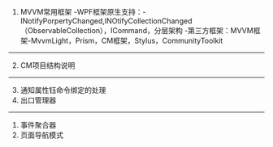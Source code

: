 1. MVVM常用框架
-WPF框架原生支持：-INotifyPorpertyChanged,INOtifyCollectionChanged（ObservableCollection），ICommand，分层架构
-第三方框架：MVVM框架-MvvmLight，Prism，CM框架，Stylus，CommunityToolkit


---

2. CM项目结构说明

---

3. 通知属性钰命令绑定的处理
4. 出口管理器

---

1. 事件聚合器
2. 页面导航模式